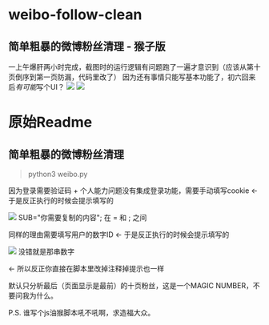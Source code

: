 weibo-follow-clean
===
## 简单粗暴的微博粉丝清理 - 猴子版
一上午爆肝两小时完成，截图时的运行逻辑有问题跑了一遍才意识到（应该从第十页倒序到第一页防漏，代码里改了）
因为还有事情只能写基本功能了，初六回来后*有可能*写个UI？
![](https://github.com/TimeCompass/weibo-follow-clean/blob/master/img/wfc1.png)
![](https://github.com/TimeCompass/weibo-follow-clean/blob/master/img/wfc2.png)

# 原始Readme
## 简单粗暴的微博粉丝清理

> python3 weibo.py

因为登录需要验证码 + 个人能力问题没有集成登录功能，需要手动填写cookie
  ←  于是反正执行的时候会提示填写的

![](https://github.com/TimeCompass/weibo-follow-clean/blob/master/img/cookie.png)
SUB="你需要复制的内容";
在 = 和 ; 之间

同样的理由需要填写用户的数字ID
  ←  于是反正执行的时候会提示填写的

![](https://github.com/TimeCompass/weibo-follow-clean/blob/master/img/id.png)
没错就是那串数字

  ←  所以反正你直接在脚本里改掉注释掉提示也一样

默认只分析最后（页面显示是最前）的十页粉丝，这是一个MAGIC NUMBER，不要问我为什么。

P.S. 谁写个js油猴脚本吼不吼啊，求造福大众。